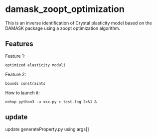 # damask_zoopt_optimization

This is an inverse identification of Crystal plasticity model based on the DAMASK package using a zoopt optimization algorithm.

## Features

Feature 1:

    optimized elasticity moduli 

Feature 2:

    bounds constraints

How to launch it:

    nohup python3 -u xxx.py > test.log 2>&1 &

## update

update generateProperty.py using args[]